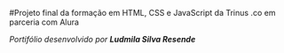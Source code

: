 #Projeto final da formação em HTML, CSS e JavaScript da Trinus .co em parceria com Alura

*Portifólio desenvolvido por **Ludmila Silva Resende***

